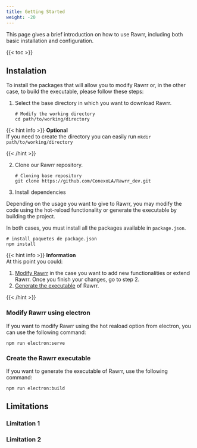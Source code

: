 ```yaml
---
title: Getting Started
weight: -20
---
```


This page gives a brief introduction on how to use Rawrr, including both basic installation and configuration.

<!--more-->

{{< toc >}}

## Instalation

To install the packages that will allow you to modify Rawrr or, in the other case, to build the executable, please follow these steps:

1. Select the base directory in which you want to download Rawrr.
   
   ```Shell
   # Modify the working directory
   cd path/to/working/directory
   ```

{{< hint info >}}
**Optional**\
If you need to create the directory you can easily run `mkdir path/to/working/directory`

{{< /hint >}}

2. Clone our Rawrr repository.

   ```Shell
   # Cloning base repository
   git clone https://github.com/ConexoLA/Rawrr_dev.git
   ```

3. Install dependencies

Depending on the usage you want to give to Rawrr, you may modify the code using the hot-reload functionality or generate the executable by building the project. 

In both cases, you must install all the packages available in `package.json`.

   ```Shell
   # install paquetes de package.json
   npm install
   ```

{{< hint info >}}
**Information**\
At this point you could: 

1. [Modify Rawrr](#modify-rawrr-using-electron) in the case you want to add new functionalities or extend Rawrr. Once you finish your changes, go to step 2.
2. [Generate the executable](#create-the-rawrr-executable) of Rawrr.

{{< /hint >}}

### Modify Rawrr using electron

If you want to modify Rawrr using the hot reaload option from electron, you can use the following command:

```Shell
npm run electron:serve
```
### Create the Rawrr executable

If you want to generate the executable of Rawrr, use the following command:

```Shell
npm run electron:build
```

## Limitations

### Limitation 1

### Limitation 2